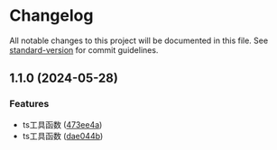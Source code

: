 # Changelog

All notable changes to this project will be documented in this file. See [standard-version](https://github.com/conventional-changelog/standard-version) for commit guidelines.

## 1.1.0 (2024-05-28)


### Features

* ts工具函数 ([473ee4a](https://github.com/yangliang19950819/jiong-utils/commit/473ee4a2d3e150d6d765501d032fcbd57ef74c06))
* ts工具函数 ([dae044b](https://github.com/yangliang19950819/jiong-utils/commit/dae044b671447ed038d3c8385fb2a93740fa7342))
